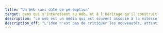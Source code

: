 ```yaml
---
title: "Un Web sans date de péremption"
target: gens qui s'intéressent au Web… et à l'héritage qu'il construit
description: "Le web est un média qui est souvent associé à la vitesse, à la jeunesse. Un média où tout est beau, tout est nouveau… les projets sont rapides, destinés à atteindre le marché le plus vite possible, en mode \"hit and run\". Ou pas. La grande majorité des sites Web date d'il y a plus de cinq ans et ne sera pas renouvelée par d'autres dispositifs dans l'immédiat. Une grande partie des utilisateurs ont une connectivité intermittente et offrant un faible débit. Une majorité des utilisateurs n'est ni jeune, ni en recherche d'innovation. Le Web manque encore beaucoup là où les gens sont déjà les moins connectés à la vie de la Cité. Comment proposer des services de qualité, sur la durée ?"
description_off: "L'idée n'est pas de critiquer les nouveautés, attention, mais plutôt de présenter des possibilités pour réaliser un Web plus résilient. Nous parlerons de standards, de données, d'amélioration progressive et continue, de résistance à la hype, de mesure en continu de la qualité et de la performance, de contribution efficace… d'un autre Web, plus Fast(e) mais moins Furious."
---
```

